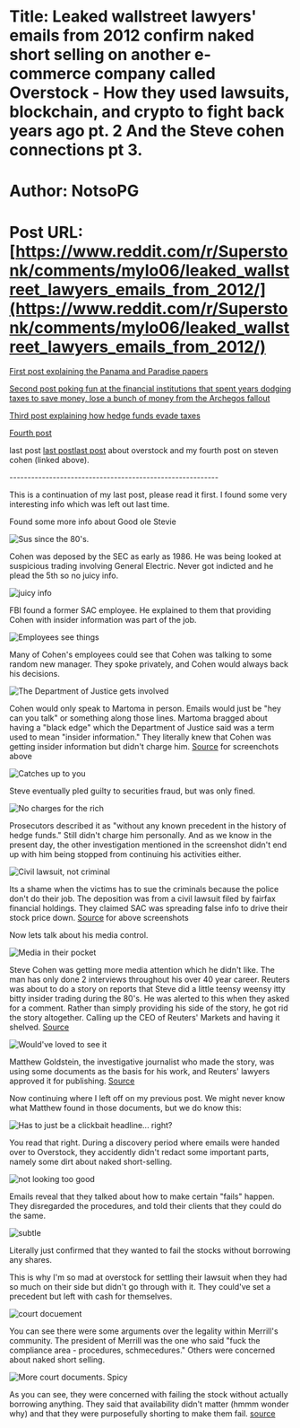 # Title: Leaked wallstreet lawyers' emails from 2012 confirm naked short selling on another e-commerce company called Overstock - How they used lawsuits, blockchain, and crypto to fight back years ago pt. 2 And the Steve cohen connections pt 3.
# Author: NotsoPG
# Post URL: [https://www.reddit.com/r/Superstonk/comments/mylo06/leaked_wallstreet_lawyers_emails_from_2012/](https://www.reddit.com/r/Superstonk/comments/mylo06/leaked_wallstreet_lawyers_emails_from_2012/)


 [First post explaining the Panama and Paradise papers](https://www.reddit.com/r/Superstonk/comments/mx8chw/has_there_been_any_look_at_the_possible/)

 [Second post poking fun at the financial institutions that spent years dodging taxes to save money, lose a bunch of money from the Archegos fallout](https://www.reddit.com/r/Superstonk/comments/mx9zfr/all_the_financial_institutions_getting_hurt_by/)

 [Third post explaining how hedge funds evade taxes](https://www.reddit.com/r/Superstonk/comments/mxf8qo/how_hedge_funds_evaded_taxes_using_the_panama/)

 [Fourth post ](https://www.reddit.com/r/Superstonk/comments/my15cd/who_steve_cohen_is_and_how_deep_hes_connected_to/) 

last post [last post](https://www.reddit.com/r/Superstonk/comments/mygd7q/overstock_went_through_the_same_naked_shorting_as/)[last post](https://www.reddit.com/r/Superstonk/comments/mygd7q/overstock_went_through_the_same_naked_shorting_as/) about overstock and my fourth post on steven cohen (linked above).

\----------------------------------------------------------

This is a continuation of my last post, please read it first. I found some very interesting info which was left out last time.

Found some more info about Good ole Stevie

![Sus since the 80's.](https://preview.redd.it/g5fa7n3muev61.jpg?width=1185&format=pjpg&auto=webp&s=7f390562cb687677afe74a1f4c35f2b2f9b44a32)

Cohen was deposed by the SEC as early as 1986. He was being looked at suspicious trading involving General Electric. Never got indicted and he plead the 5th so no juicy info.

![juicy info](https://preview.redd.it/2ic7rl3cvev61.jpg?width=1132&format=pjpg&auto=webp&s=57033b137fb207d7614737a46b3461242df8270d)

FBI found a former SAC employee. He explained to them that providing Cohen with insider information was part of the job.

![Employees see things](https://preview.redd.it/lz4fn22uvev61.jpg?width=1203&format=pjpg&auto=webp&s=e886f9021d0e4a906a1e80481cbb18631d1f2164)

Many of Cohen's employees could see that Cohen was talking to some random new manager. They spoke privately, and Cohen would always back his decisions. 

![The Department of Justice gets involved](https://preview.redd.it/2ibb4kqewev61.jpg?width=1119&format=pjpg&auto=webp&s=fdb5835bc92e48c4bc925ac03f3c768b979b22b8)

Cohen would only speak to Martoma in person. Emails would just be "hey can you talk" or something along those lines. Martoma bragged about having a "black edge" which the Department of Justice said was a term used to mean "insider information." They literally knew that Cohen was getting insider information but didn't charge him. [Source](https://www.newyorker.com/magazine/2014/10/13/empire-edge) for screenchots above

![Catches up to you](https://preview.redd.it/4n82gmd7xev61.jpg?width=1026&format=pjpg&auto=webp&s=a483a9a1e6afb1dc22c821b536456bceaf171eb5)

Steve eventually pled guilty to securities fraud, but was only fined.

![No charges for the rich](https://preview.redd.it/5vu8yyojxev61.jpg?width=1046&format=pjpg&auto=webp&s=f4f54e929cd085279e4dc60cb2c74b7ab0e8e146)

Prosecutors described it as "without any known precedent in the history of hedge funds." Still didn't charge him personally. And as we know in the present day, the other investigation mentioned in the screenshot didn't end up with him being stopped from continuing his activities either.

![Civil lawsuit, not criminal](https://preview.redd.it/6197vtj2yev61.jpg?width=1041&format=pjpg&auto=webp&s=ab990d5110fe7eb0c61dc84982a8c0076122a6ba)

Its a shame when the victims has to sue the criminals because the police don't do their job. The deposition was from a civil lawsuit filed by fairfax financial holdings. They claimed SAC was spreading false info to drive their stock price down. [Source](https://www.pbs.org/wgbh/frontline/article/exclusive-watch-billionaire-steven-cohen-stumble-over-insider-trading-rules/) for above screenshots

Now lets talk about his media control.

![Media in their pocket](https://preview.redd.it/43zjjz93lev61.jpg?width=1925&format=pjpg&auto=webp&s=56283f848e2f0bcda6e3f3e73538bd9550d8daa2)

Steve Cohen was getting more media attention which he didn't like. The man has only done 2 interviews throughout his over 40 year career. Reuters was about to do a story on reports that Steve did a little teensy weensy itty bitty insider trading during the 80's. He was alerted to this when they asked for a comment. Rather than simply providing his side of the story, he got rid the story altogether. Calling up the CEO of Reuters' Markets and having it shelved. [Source](https://www.businessinsider.com/steve-cohen-pressured-reuters-to-kill-a-story-2009-12)

![Would've loved to see it](https://preview.redd.it/hb5ny3nhmev61.jpg?width=1072&format=pjpg&auto=webp&s=3bcda4ec764d8006fe2430f88aefed2661934c76)

Matthew Goldstein, the investigative journalist who made the story, was using some documents as the basis for his work, and Reuters' lawyers approved it for publishing. [Source](https://talkingbiznews.com/they-talk-biz-news/reuters-kills-hedge-fund-story-after-pressure/)

Now continuing where I left off on my previous post. We might never know what Matthew found in those documents, but we do know this:

![Has to just be a clickbait headline... right?](https://preview.redd.it/uc5377yfoev61.jpg?width=1800&format=pjpg&auto=webp&s=edc711e8c48932272733462fa7fc028941eadedf)

You read that right. During a discovery period where emails were handed over to Overstock, they accidently didn't redact some important parts, namely some dirt about naked short-selling.

![not looking too good](https://preview.redd.it/tmkoyurwoev61.jpg?width=992&format=pjpg&auto=webp&s=a3ae2edb62c2f32b2dc0a294200e452aea2e65fc)

Emails reveal that they talked about how to make certain "fails" happen. They disregarded the procedures, and told their clients that they could do the same.

![subtle](https://preview.redd.it/z74ddlyfpev61.jpg?width=965&format=pjpg&auto=webp&s=cd2552742d298ea007c10c779cfebc12c1fdfcc9)

Literally just confirmed that they wanted to fail the stocks without borrowing any shares. 

This is why I'm so mad at overstock for settling their lawsuit when they had so much on their side but didn't go through with it. They could've set a precedent but left with cash for themselves.

![court docuement](https://preview.redd.it/9navneslqev61.jpg?width=983&format=pjpg&auto=webp&s=9f15dee0b4f826ed5f07f8b91fa5d165f13107b3)

You can see there were some arguments over the legality within Merrill's community. The president of Merrill was the one who said "fuck the compliance area - procedures, schmecedures." Others were concerned about naked short selling.

![More court documents. Spicy](https://preview.redd.it/amvbx6k8rev61.jpg?width=987&format=pjpg&auto=webp&s=c53b9a7944dad5da18bc16ec62a794e67c2f4520)

As you can see, they were concerned with failing the stock without actually borrowing anything. They said that availability didn't matter (hmmm wonder why) and that they were purposefully shorting to make them fail. [source](https://www.businessinsider.com/incredible-lawyers-for-goldman-merrill-and-morgan-stanley-accidentally-leaked-e-mails-that-show-their-clients-were-naked-short-selling-overstockcom-2012-5)